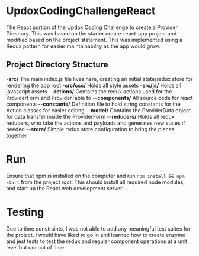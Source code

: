 # UpdoxCodingChallengeReact
The React portion of the Updox Coding Challenge to create a Provider Directory.
This was based on the starter create-react-app project and modified based on the project statement.
This was implemented using a Redux pattern for easier maintainability as the app would grow.

## Project Directory Structure
-**src/** The main index.js file lives here, creating an initial state/redux store for rendering the app root
-**src/css/** Holds all style assets
-**src/js/** Holds all javascript assets
--**actions/** Contains the redux actions used for the ProviderForm and ProviderTable to
--**components/** All source code for react components
--**constants/** Definition file to hold string constants for the Action classes for easier editing
--**model/** Contains the ProviderData object for data transfer inside the ProviderForm
--**reducers/** Holds all redux reducers, who take the actions and payloads and generates new states if needed
--**store/** Simple redux store configuration to bring the pieces together

# Run
Ensure that npm is installed on the computer and run `npm install && npm start` from the project root.
This should install all required node modules, and start up the React web development server.

# Testing
Due to time constraints, I was not able to add any meaningful test suites for the project.
I would have liked to go in and learned how to create enzyme and jest tests to test the redux and
regular component operations at a unit level but ran out of time.
